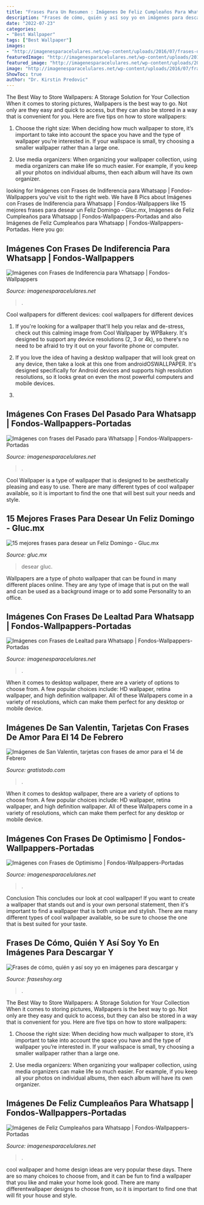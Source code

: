 ```yaml
---
title: "Frases Para Un Resumen : Imágenes De Feliz Cumpleaños Para Whatsapp"
description: "Frases de cómo, quién y así soy yo en imágenes para descargar y"
date: "2022-07-23"
categories:
- "Best Wallpaper"
tags: ["Best Wallpaper"]
images:
- "http://imagenesparacelulares.net/wp-content/uploads/2016/07/frases-de-optimismo-un-porque-para-tu-vida.jpg"
featuredImage: "http://imagenesparacelulares.net/wp-content/uploads/2016/07/frases-de-lealtad-la-lealtad-es-unica.jpg"
featured_image: "http://imagenesparacelulares.net/wp-content/uploads/2016/06/imagenes-con-frases-de-indiferencia-la-tolerancia-y-la-paciencia-203x300.jpg"
image: "http://imagenesparacelulares.net/wp-content/uploads/2016/07/frases-de-lealtad-la-lealtad-es-unica.jpg"
ShowToc: true
author: "Dr. Kirstin Predovic"
---
```



The Best Way to Store Wallpapers: A Storage Solution for Your Collection
When it comes to storing pictures, Wallpapers is the best way to go. Not only are they easy and quick to access, but they can also be stored in a way that is convenient for you. Here are five tips on how to store wallpapers:
1) Choose the right size: When deciding how much wallpaper to store, it’s important to take into account the space you have and the type of wallpaper you’re interested in. If your wallspace is small, try choosing a smaller wallpaper rather than a large one.

2) Use media organizers: When organizing your wallpaper collection, using media organizers can make life so much easier. For example, if you keep all your photos on individual albums, then each album will have its own organizer.

	

		
looking for Imágenes con Frases de Indiferencia para Whatsapp | Fondos-Wallpappers you've visit to the right web. We have 8 Pics about Imágenes con Frases de Indiferencia para Whatsapp | Fondos-Wallpappers like 15 mejores frases para desear un Feliz Domingo - Gluc.mx, Imágenes de Feliz Cumpleaños para Whatsapp | Fondos-Wallpappers-Portadas and also Imágenes de Feliz Cumpleaños para Whatsapp | Fondos-Wallpappers-Portadas. Here you go:
		
    
## Imágenes Con Frases De Indiferencia Para Whatsapp | Fondos-Wallpappers

<img loading=lazy src="http://imagenesparacelulares.net/wp-content/uploads/2016/06/imagenes-con-frases-de-indiferencia-la-tolerancia-y-la-paciencia-203x300.jpg" onerror="this.onerror=null;this.src='https://tse4.mm.bing.net/th?id=OIP.eBYZ2tQ8l4gXljyLbC3YEQAAAA&amp;pid=15.1';" alt="Imágenes con Frases de Indiferencia para Whatsapp | Fondos-Wallpappers">

_Source: imagenesparacelulares.net_

>. 

	

Cool wallpapers for different devices:
cool wallpapers for different devices 

1. If you're looking for a wallpaper that'll help you relax and de-stress, check out this calming image from Cool Wallpaper by WPBakery. It's designed to support any device resolutions (2, 3 or 4k), so there's no need to be afraid to try it out on your favorite phone or computer.

2. If you love the idea of having a desktop wallpaper that will look great on any device, then take a look at this one from androidOSWALLPAPER. It's designed specifically for Android devices and supports high resolution resolutions, so it looks great on even the most powerful computers and mobile devices.

3.

    
## Imágenes Con Frases Del Pasado Para Whatsapp | Fondos-Wallpappers-Portadas

<img loading=lazy src="http://imagenesparacelulares.net/wp-content/uploads/2016/07/frases-del-pasado-productos-del-pasado.jpg" onerror="this.onerror=null;this.src='https://tse2.mm.bing.net/th?id=OIP.jmogMuKe-LIzCkZoj40UCwHaHa&amp;pid=15.1';" alt="Imágenes con frases del Pasado para Whatsapp | Fondos-Wallpappers-Portadas">

_Source: imagenesparacelulares.net_

>. 

	

Cool Wallpaper is a type of wallpaper that is designed to be aesthetically pleasing and easy to use. There are many different types of cool wallpaper available, so it is important to find the one that will best suit your needs and style.

    
## 15 Mejores Frases Para Desear Un Feliz Domingo - Gluc.mx

<img loading=lazy src="https://gluc.mx/u/fotografias/fotosnoticias/2021/1/24/44682.jpg" onerror="this.onerror=null;this.src='https://tse4.mm.bing.net/th?id=OIP.v3-GfTj_6A9WZsxK4su8TQHaJ4&amp;pid=15.1';" alt="15 mejores frases para desear un Feliz Domingo - Gluc.mx">

_Source: gluc.mx_

>desear gluc. 

	



Wallpapers are a type of photo wallpaper that can be found in many different places online. They are any type of image that is put on the wall and can be used as a background image or to add some Personality to an office.

    
## Imágenes Con Frases De Lealtad Para Whatsapp | Fondos-Wallpappers-Portadas

<img loading=lazy src="http://imagenesparacelulares.net/wp-content/uploads/2016/07/frases-de-lealtad-la-lealtad-es-unica.jpg" onerror="this.onerror=null;this.src='https://tse1.mm.bing.net/th?id=OIP.BmJCtSO_hZ4Avt8V_pLeiAHaLP&amp;pid=15.1';" alt="Imágenes con Frases de Lealtad para Whatsapp | Fondos-Wallpappers-Portadas">

_Source: imagenesparacelulares.net_

>. 

	

When it comes to desktop wallpaper, there are a variety of options to choose from. A few popular choices include: HD wallpaper, retina wallpaper, and high definition wallpaper. All of these Wallpapers come in a variety of resolutions, which can make them perfect for any desktop or mobile device. 

    
## Imágenes De San Valentin, Tarjetas Con Frases De Amor Para El 14 De Febrero

<img loading=lazy src="https://www.gratistodo.com/wp-content/uploads/2016/01/imagenes-de-amor-con-frases-para-san-valentin-4.jpg" onerror="this.onerror=null;this.src='https://tse1.mm.bing.net/th?id=OIP.qS2mifnHG1M1nhacQfvbFwAAAA&amp;pid=15.1';" alt="Imágenes de San Valentin, tarjetas con frases de amor para el 14 de Febrero">

_Source: gratistodo.com_

>. 

	

When it comes to desktop wallpaper, there are a variety of options to choose from. A few popular choices include: HD wallpaper, retina wallpaper, and high definition wallpaper. All of these Wallpapers come in a variety of resolutions, which can make them perfect for any desktop or mobile device. 

    
## Imágenes Con Frases De Optimismo | Fondos-Wallpappers-Portadas

<img loading=lazy src="http://imagenesparacelulares.net/wp-content/uploads/2016/07/frases-de-optimismo-un-porque-para-tu-vida.jpg" onerror="this.onerror=null;this.src='https://tse4.mm.bing.net/th?id=OIP.DnSdDqCyc77Lz3VWDfb8pAHaLH&amp;pid=15.1';" alt="Imágenes con Frases de Optimismo | Fondos-Wallpappers-Portadas">

_Source: imagenesparacelulares.net_

>. 

	

Conclusion
This concludes our look at cool wallpaper! If you want to create a wallpaper that stands out and is your own personal statement, then it's important to find a wallpaper that is both unique and stylish. There are many different types of cool wallpaper available, so be sure to choose the one that is best suited for your taste.

    
## Frases De Cómo, Quién Y Así Soy Yo En Imágenes Para Descargar Y

<img loading=lazy src="http://fraseshoy.org/wp-content/uploads/2016/06/yo-3.jpg" onerror="this.onerror=null;this.src='https://tse3.mm.bing.net/th?id=OIP.eDGh_7SY0iZuzXxV8E6LlgAAAA&amp;pid=15.1';" alt="Frases de cómo, quién y así soy yo en imágenes para descargar y">

_Source: fraseshoy.org_

>. 

	

The Best Way to Store Wallpapers: A Storage Solution for Your Collection
When it comes to storing pictures, Wallpapers is the best way to go. Not only are they easy and quick to access, but they can also be stored in a way that is convenient for you. Here are five tips on how to store wallpapers:
1) Choose the right size: When deciding how much wallpaper to store, it’s important to take into account the space you have and the type of wallpaper you’re interested in. If your wallspace is small, try choosing a smaller wallpaper rather than a large one.

2) Use media organizers: When organizing your wallpaper collection, using media organizers can make life so much easier. For example, if you keep all your photos on individual albums, then each album will have its own organizer.

    
## Imágenes De Feliz Cumpleaños Para Whatsapp | Fondos-Wallpappers-Portadas

<img loading=lazy src="http://imagenesparacelulares.net/wp-content/uploads/2015/09/imagenesdefelizcumpleanos2.jpg" onerror="this.onerror=null;this.src='https://tse4.mm.bing.net/th?id=OIP.UmUlluxrz7QOEJ3hawNabwAAAA&amp;pid=15.1';" alt="Imágenes de Feliz Cumpleaños para Whatsapp | Fondos-Wallpappers-Portadas">

_Source: imagenesparacelulares.net_

>. 

	

cool wallpaper and home design ideas are very popular these days. There are so many choices to choose from, and it can be fun to find a wallpaper that you like and make your home look good. There are many differentwallpaper designs to choose from, so it is important to find one that will fit your house and style.

